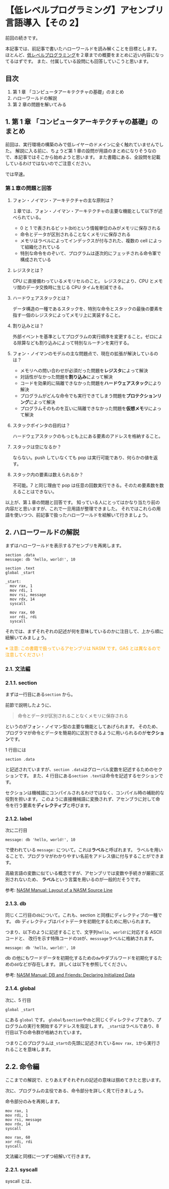 # 【低レベルプログラミング】アセンブリ言語導入【その 2】

前回の続きです。

本記事では、前記事で書いたハローワールドを読み解くことを目標とします。
ほとんど、[低レベルプログラミング](http://amzn.asia/d/0wGhnsd)を２章までの概要をまとめに近い内容になってるはずです。
また、付属している設問にも回答していこうと思います。

## 目次

1. 第 1 章 「コンピュータアーキテクチャの基礎」のまとめ
2. ハローワールドの解説
3. 第 2 章の問題を解いてみる

## 1. 第 1 章 「コンピュータアーキテクチャの基礎」のまとめ

前回は、実行環境の構築のみで低レイヤーのドメインに全く触れていませんでした。
解説に入る前に、ちょうど第 1 章の設問が用語のまとめになりそうなので、本記事ではそこから始めようと思います。
また書籍にある、全設問を記載しているわけではないのでご注意ください。

では早速。

### 第１章の問題と回答

1. フォン・ノイマン・アーキテクチャの主な原則は？

   １章では、フォン・ノイマン・アーキテクチャの主要な機能として以下が述べられている。

   - 0 と 1 で表されるビット(bit)という情報単位のみがメモリに保存される
   - 命令とデータが区別されることなくメモリに保存される
   - メモリはラベルによってインデックスが付与された、複数の cell によって組織化されている
   - 特別な命令をのぞいて、プログラムは逐次的にフェッチされる命令軍で構成されている

2. レジスタとは？

   CPU に直接備わっているメモリセルのこと。
   レジスタにより、CPU とメモリ間のデータ交換時に生じる CPU タイムを削減できる。

3. ハードウェアスタックとは？

   データ構造の一種であるスタックを、特別な命令とスタックの最後の要素を指す一個のレジスタによってメモリ上に実装すること。

4. 割り込みとは？

   外部イベントを基準としてプログラムの実行順序を変更すること。ゼロによる除算なども割り込みによって特別なルーチンを実行する。

5. フォン・ノイマンのモデルの主な問題点で、現在の拡張が解決しているのは？

   - メモリへの問い合わせが必須だった問題を**レジスタ**によって解決
   - 対話性がなかった問題を**割り込み**によって解決
   - コードを効果的に隔離できなかった問題を**ハードウェアスタック**により解決
   - プログラムがどんな命令でも実行できてしまう問題を**プロテクションリング**によって解決
   - プログラムそのものを互いに隔離できなかった問題を**仮想メモリ**によって解決

6. スタックポインタの目的は？

   ハードウェアスタックのもっとも上にある要素のアドレスを格納すること。

7. スタックは空になるか？

   ならない。push していなくても pop は実行可能であり、何らかの値を返す。

8. スタック内の要素は数えられるか？

   不可能。7 と同じ理由で pop は任意の回数実行できる。そのため要素数を数えることはできない。

以上が、第１章の問題と回答です。
知っている人にとってはかなり当たり前の内容だと思いますが、これで一旦用語が整理できました。
それではこれらの用語を使いつつ、前記事で扱ったハローワールドを紐解いて行きましょう。

## 2. ハローワールドの解説

まずはハローワールドを表示するアセンブリを再掲します。

```avrasm
section .data
message: db 'hello, world!', 10

section .text
global _start

_start:
  mov rax, 1
  mov rdi, 1
  mov rsi, message
  mov rdx, 14
  syscall

  mov rax, 60
  xor rdi, rdi
  syscall
```

それでは、まずそれぞれの記述が何を意味しているのかに注目して、上から順に紐解いてみましょう。

<font color=orange>※ 注意: この書籍で扱っているアセンブリは NASM です。GAS とは異なるので注意してください！</font>

### 2.1. 文法編

### 2.1.1. section

まずは一行目にある`section` から。

前節で説明したように、

> 命令とデータが区別されることなくメモリに保存される

というのがフォン・ノイマン型の主要な機能としてあげられます。
そのため、プログラマが命令とデータを簡易的に区別できるように用いられるのが**セクション**です。

1 行目には

```
section .data
```

と記述されていますが、`section .data`はグローバル変数を記述するためのセクションです。
また、4 行目にある`section .text`は命令を記述するセクションです。

セクションは機械語にコンパイルされるわけではなく、コンパイル時の補助的な役割を担います。
このように直接機械語に変換されず、アセンブラに対して命令を行う要素を**ディレクティブ**と呼びます。

### 2.1.2. label

次に二行目

```
message: db 'hello, world!', 10
```

で使われている `message:` について。これは**ラベル**と呼ばれます。
ラベルを用いることで、プログラマがわかりやすい名前をアドレス値に付与することができます。

高級言語の変数に似ている概念ですが、アセンブリでは変数や手続きが厳密に区別されないため、
**ラベル**という言葉を用いるのが一般的だそうです。

参考: [NASM Manual: Layout of a NASM Source Line](https://www.nasm.us/doc/nasmdoc3.html#section-3.1)

### 2.1.3. db

同じく二行目の`db`について。これも、section と同様にディレクティブの一種です。
db ディレクティブはバイトデータを初期化するために用いられます。

つまり、以下のように記述することで、文字列`hello, world!`に対応する ASCII コードと、
改行を示す特殊コードの`10`が、`messsage`ラベルに格納されます。

```
message: db 'hello, world!', 10
```

db の他にもワードデータを初期化するための`dw`やダブルワードを初期化するための`dd`などが存在します。
詳しくは以下を参照してください。

参考: [NASM Manual: DB and Friends: Declaring Initialized Data](https://www.nasm.us/doc/nasmdoc3.html#section-3.2)

### 2.1.4. global

次に、5 行目

```
global _start
```

にある `global` です。
`global`も`section`や`db`と同じくディレクティブであり、プログラムの実行を開始するアドレスを指定します。
`_start`はラベルであり、8 行目以下の命令群が格納されています。

つまりこのプログラムは`_start`の先頭に記述されている`mov rax, 1`から実行されることを意味します。

## 2.2. 命令編

ここまでの解説で、とりあえずそれぞれの記述の意味は掴めてきたと思います。

次に、プログラムの主役である、命令部分を詳しく見て行きましょう。

命令部分のみを再掲します。

```avrasm
mov rax, 1
mov rdi, 1
mov rsi, message
mov rdx, 14
syscall

mov rax, 60
xor rdi, rdi
syscall
```

文法編と同様に一つずつ紐解いて行きます。

### 2.2.1. syscall

syscall とは、

